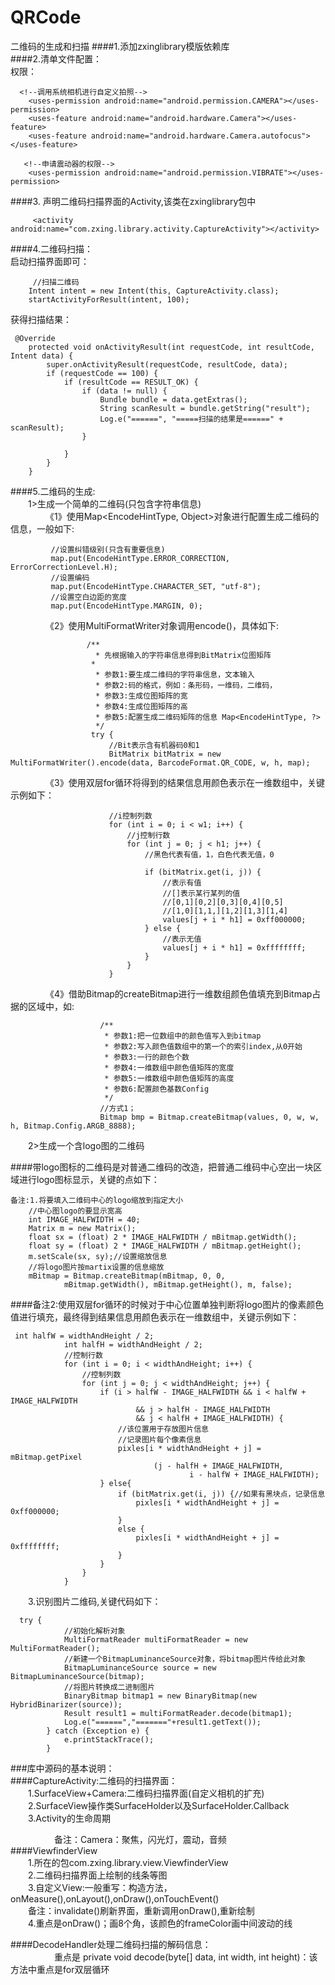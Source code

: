 # QRCode
二维码的生成和扫描
####1.添加zxinglibrary模版依赖库  
####2.清单文件配置：  
权限：  
  
	  <!--调用系统相机进行自定义拍照-->
	    <uses-permission android:name="android.permission.CAMERA"></uses-permission>
	    <uses-feature android:name="android.hardware.Camera"></uses-feature>
	    <uses-feature android:name="android.hardware.Camera.autofocus"></uses-feature>
	
	   <!--申请震动器的权限-->
	    <uses-permission android:name="android.permission.VIBRATE"></uses-permission>
####3. 声明二维码扫描界面的Activity,该类在zxinglibrary包中  

	     <activity android:name="com.zxing.library.activity.CaptureActivity"></activity>
	     
####4.二维码扫描：  
启动扫描界面即可：   

		 //扫描二维码
		Intent intent = new Intent(this, CaptureActivity.class);
		startActivityForResult(intent, 100);
获得扫描结果：

	 @Override
	    protected void onActivityResult(int requestCode, int resultCode, Intent data) {
	        super.onActivityResult(requestCode, resultCode, data);
	        if (requestCode == 100) {
	            if (resultCode == RESULT_OK) {
	                if (data != null) {
	                    Bundle bundle = data.getExtras();
	                    String scanResult = bundle.getString("result");
	                    Log.e("======", "=====扫描的结果是======" + scanResult);
	                }
	
	            }
	        }
	    }
####5.二维码的生成:  
&emsp;&emsp;1>生成一个简单的二维码(只包含字符串信息)  
&emsp;&emsp;&emsp;&emsp;《1》使用Map<EncodeHintType, Object>对象进行配置生成二维码的信息，一般如下:
             
             //设置纠错级别(只含有重要信息)
             map.put(EncodeHintType.ERROR_CORRECTION, ErrorCorrectionLevel.H);
             //设置编码
             map.put(EncodeHintType.CHARACTER_SET, "utf-8");
             //设置空白边距的宽度
             map.put(EncodeHintType.MARGIN, 0);
     
               
&emsp;&emsp;&emsp;&emsp;《2》使用MultiFormatWriter对象调用encode()，具体如下:
  
                     /**
                       * 先根据输入的字符串信息得到BitMatrix位图矩阵
                      *
                       * 参数1:要生成二维码的字符串信息，文本输入
                       * 参数2:码的格式，例如：条形码，一维码，二维码，
                       * 参数3:生成位图矩阵的宽
                       * 参数4:生成位图矩阵的高
                       * 参数5:配置生成二维码矩阵的信息 Map<EncodeHintType, ?>
                       */
                      try {
                          //Bit表示含有机器码0和1
                          BitMatrix bitMatrix = new MultiFormatWriter().encode(data, BarcodeFormat.QR_CODE, w, h, map);
&emsp;&emsp;&emsp;&emsp;《3》使用双层for循环将得到的结果信息用颜色表示在一维数组中，关键示例如下：
                          
                          //i控制列数
                          for (int i = 0; i < w1; i++) {
                              //j控制行数
                              for (int j = 0; j < h1; j++) {
                                  //黑色代表有值，1，白色代表无值，0
              
                                  if (bitMatrix.get(i, j)) {
                                      //表示有值
                                      //[]表示某行某列的值
                                      //[0,1][0,2][0,3][0,4][0,5]
                                      //[1,0][1,1,][1,2][1,3][1,4]
                                      values[j + i * h1] = 0xff000000;
                                  } else {
                                      //表示无值
                                      values[j + i * h1] = 0xffffffff;
                                  }
                              }
                          }
&emsp;&emsp;&emsp;&emsp;《4》借助Bitmap的createBitmap进行一维数组颜色值填充到Bitmap占据的区域中，如:
            
                        /**
                         * 参数1:把一位数组中的颜色值写入到bitmap
                         * 参数2:写入颜色值数组中的第一个的索引index,从0开始
                         * 参数3:一行的颜色个数
                         * 参数4:一维数组中颜色值矩阵的宽度
                         * 参数5:一维数组中颜色值矩阵的高度
                         * 参数6:配置颜色基数Config
                         */
                        //方式1；
                        Bitmap bmp = Bitmap.createBitmap(values, 0, w, w, h, Bitmap.Config.ARGB_8888);
             
&emsp;&emsp;2>生成一个含logo图的二维码

####带logo图标的二维码是对普通二维码的改造，把普通二维码中心空出一块区域进行logo图标显示，关键的点如下：

    备注:1.将要填入二维码中心的logo缩放到指定大小
        //中心图logo的要显示宽高
        int IMAGE_HALFWIDTH = 40;
        Matrix m = new Matrix();
        float sx = (float) 2 * IMAGE_HALFWIDTH / mBitmap.getWidth();
        float sy = (float) 2 * IMAGE_HALFWIDTH / mBitmap.getHeight();
        m.setScale(sx, sy);//设置缩放信息
        //将logo图片按martix设置的信息缩放
        mBitmap = Bitmap.createBitmap(mBitmap, 0, 0,
                mBitmap.getWidth(), mBitmap.getHeight(), m, false);
####备注2:使用双层for循环的时候对于中心位置单独判断将logo图片的像素颜色值进行填充，最终得到结果信息用颜色表示在一维数组中，关键示例如下：
    
     int halfW = widthAndHeight / 2;
                int halfH = widthAndHeight / 2;
                //控制行数
                for (int i = 0; i < widthAndHeight; i++) {
                    //控制列数
                    for (int j = 0; j < widthAndHeight; j++) {
                        if (i > halfW - IMAGE_HALFWIDTH && i < halfW + IMAGE_HALFWIDTH
                                && j > halfH - IMAGE_HALFWIDTH
                                && j < halfH + IMAGE_HALFWIDTH) {
                            //该位置用于存放图片信息
                            //记录图片每个像素信息
                            pixles[i * widthAndHeight + j] = mBitmap.getPixel
                                    (j - halfH + IMAGE_HALFWIDTH,
                                            i - halfW + IMAGE_HALFWIDTH);
                        } else{
                            if (bitMatrix.get(i, j)) {//如果有黑块点，记录信息
                                pixles[i * widthAndHeight + j] = 0xff000000;
                            }
                            else {
                                pixles[i * widthAndHeight + j] = 0xffffffff;
                            }
                        }
                    }
                }       
&emsp;&emsp;3.识别图片二维码,关键代码如下：
    
      try {
                //初始化解析对象
                MultiFormatReader multiFormatReader = new MultiFormatReader();
                //新建一个BitmapLuminanceSource对象，将bitmap图片传给此对象
                BitmapLuminanceSource source = new BitmapLuminanceSource(bitmap);
                //将图片转换成二进制图片
                BinaryBitmap bitmap1 = new BinaryBitmap(new HybridBinarizer(source));
                Result result1 = multiFormatReader.decode(bitmap1);
                Log.e("======","======="+result1.getText());
            } catch (Exception e) {
                e.printStackTrace();
            }
	      	       
###库中源码的基本说明：  
####CaptureActivity:二维码的扫描界面：    
 &emsp;&emsp;1.SurfaceView+Camera:二维码扫描界面(自定义相机的扩充)      
 &emsp;&emsp;2.SurfaceView操作类SurfaceHolder以及SurfaceHolder.Callback      
 &emsp;&emsp;3.Activity的生命周期      

&emsp;&emsp;&emsp;&emsp;&emsp;备注：Camera：聚焦，闪光灯，震动，音频        
####ViewfinderView      
 &emsp;&emsp;1.所在的包com.zxing.library.view.ViewfinderView      
 &emsp;&emsp;2.二维码扫描界面上绘制的线条等图     
 &emsp;&emsp;3.自定义View:一般重写：构造方法，onMeasure(),onLayout(),onDraw(),onTouchEvent()      
 &emsp;&emsp;备注：invalidate()刷新界面，重新调用onDraw(),重新绘制      
 &emsp;&emsp;4.重点是onDraw()；画8个角，该颜色的frameColor画中间波动的线    

####DecodeHandler处理二维码扫描的解码信息：  
&emsp;&emsp;&emsp;&emsp;&emsp;重点是  private void decode(byte[] data, int width, int height)：该方法中重点是for双层循环


